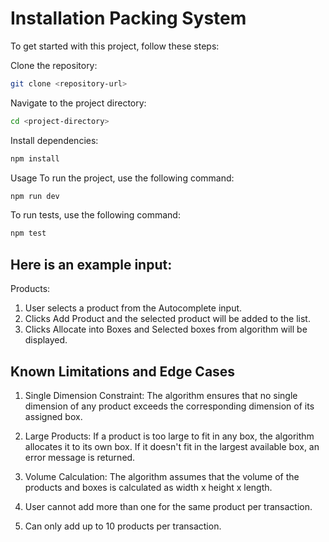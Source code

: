 # Installation Packing System
To get started with this project, follow these steps:

Clone the repository:
```bash
git clone <repository-url>
```

Navigate to the project directory:
```bash
cd <project-directory>
```

Install dependencies:
```bash
npm install
```

Usage
To run the project, use the following command:
```bash
npm run dev
```

To run tests, use the following command:
```bash
npm test
```

## Here is an example input:

Products:
1. User selects a product from the Autocomplete input.
2. Clicks Add Product and the selected product will be added to the list.
3. Clicks Allocate into Boxes and Selected boxes from algorithm will be displayed.

## Known Limitations and Edge Cases
1. Single Dimension Constraint: The algorithm ensures that no single dimension of any product exceeds the corresponding dimension of its assigned box. 

2. Large Products: If a product is too large to fit in any box, the algorithm allocates it to its own box. If it doesn't fit in the largest available box, an error message is returned.

3. Volume Calculation: The algorithm assumes that the volume of the products and boxes is calculated as width x height x length.

4. User cannot add more than one for the same product per transaction.

5. Can only add up to 10 products per transaction.